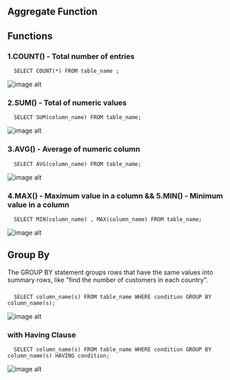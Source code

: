 ## Aggregate Function

## Functions
### 1.COUNT()  -  Total number of entries
      SELECT COUNT(*) FROM table_name ;
![image alt]()

### 2.SUM()	   -  Total of numeric values
      SELECT SUM(column_name) FROM table_name;
![image alt]()
### 3.AVG()    -	Average of numeric column
      SELECT AVG(column_name) FROM table_name;
![image alt]()
### 4.MAX()	   -  Maximum value in a column   && 5.MIN() -	Minimum value in a column
      SELECT MIN(column_name) , MAX(column_name) FROM table_name;
![image alt]()

## Group By
The GROUP BY statement groups rows that have the same values into summary rows, like "find the number of customers in each country".
###
      SELECT column_name(s) FROM table_name WHERE condition GROUP BY column_name(s);
![image alt]()

### with Having Clause
      SELECT column_name(s) FROM table_name WHERE condition GROUP BY column_name(s) HAVING condition;
![image alt]()


      

